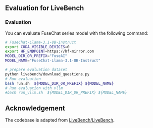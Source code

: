 ## Evaluation for LiveBench

### Evaluation
You can evaluate FuseChat series model with the following command:
```bash
# FuseChat-Llama-3.1-8B-Instruct
export CUDA_VISIBLE_DEVICES=0
export HF_ENDPOINT=https://hf-mirror.com
MODEL_DIR_OR_PREFIX="FuseAI"
MODEL_NAME="FuseChat-Llama-3.1-8B-Instruct"

# prepare evaluation dataset
python livebench/download_questions.py
# Run evaluation
bash run.sh  ${MODEL_DIR_OR_PREFIX} ${MODEL_NAME}
# Run evaluation with vllm
#bash run_vllm.sh  ${MODEL_DIR_OR_PREFIX} ${MODEL_NAME}
```

## Acknowledgement
The codebase is adapted from [LiveBench/LiveBench](https://github.com/LiveBench/LiveBench).

